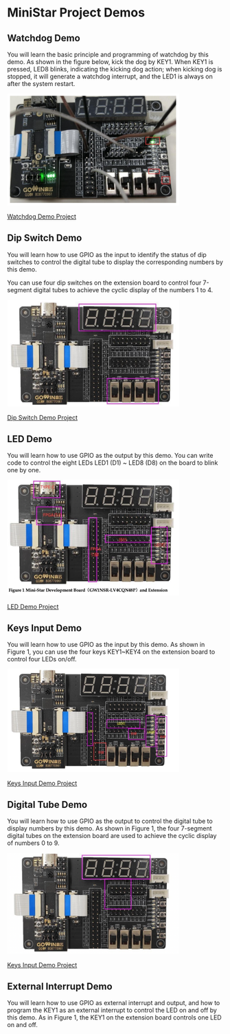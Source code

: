 # MiniStar Project Demos

## Watchdog Demo

You will learn the basic principle and programming of watchdog by this demo. As shown in the figure below, kick the dog by KEY1. When KEY1 is pressed, LED8 blinks, indicating the kicking dog action; when kicking dog is stopped, it will generate a watchdog interrupt, and the LED1 is always on after the system restart.

<img src="/projects/Watchdog Demo/wdog_run/pic/Board pic (1).png" width= "400">

[Watchdog Demo Project](https://github.com/magicjellybeanfpga/MiniStar/tree/main/projects/Watchdog%20Demo/wdog_run)

## Dip Switch Demo

You will learn how to use GPIO as the input to identify the status of dip switches to control the digital tube to display the corresponding numbers by this demo.

You can use four dip switches on the extension board to control four 7-segment digital tubes to achieve the cyclic display of the numbers 1 to 4.

<img src="/projects/Switch Run Demo/switch_run/images/Dip_switch_ministar_board_pic.jpg" width= "400">

[Dip Switch Demo Project](https://github.com/magicjellybeanfpga/MiniStar/tree/main/projects/Switch%20Run%20Demo/switch_run)

## LED Demo

You will learn how to use GPIO as the output by this demo. You can write code to control the eight LEDs LED1 (D1) ~ LED8 (D8) on the board to blink one by one.

<img src="/projects/Led Demo/led_run/pic/board pic (1).png" width= "400">

[LED Demo Project](https://github.com/magicjellybeanfpga/MiniStar/tree/main/projects/Led%20Demo/led_run)

## Keys Input Demo

You will learn how to use GPIO as the input by this demo. As shown in Figure 1, you can use the four keys KEY1~KEY4 on the extension board to control four LEDs on/off.

<img src="/projects/Keys Input Demo/keyin_run/pic/board pic (1).png" width= "400">

[Keys Input Demo Project](https://github.com/magicjellybeanfpga/MiniStar/tree/main/projects/Keys%20Input%20Demo/keyin_run)

## Digital Tube Demo

You will learn how to use GPIO as the output to control the digital tube to display numbers by this demo. As shown in Figure 1, the four 7-segment digital tubes on the extension board are used to achieve the cyclic display of numbers 0 to 9.

<img src="/projects/Digital Tube Demo/seg_run/pic/Board pic (1).png" width= "400">

[Keys Input Demo Project](https://github.com/magicjellybeanfpga/MiniStar/tree/main/projects/Digital%20Tube%20Demo/seg_run)

## External Interrupt Demo 

You will learn how to use GPIO as external interrupt and output, and how to program the KEY1 as an external interrupt to control the LED on and off by this demo. As in Figure 1, the KEY1 on the extension board controls one LED on and off.


